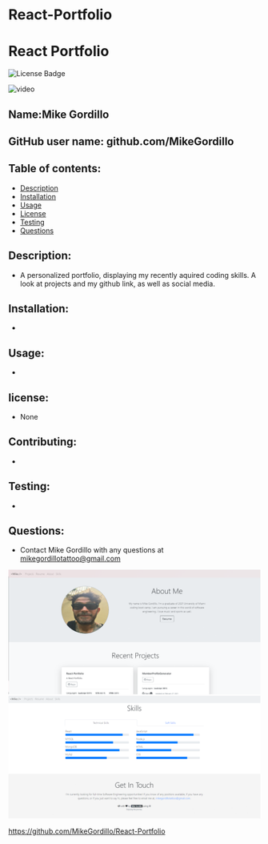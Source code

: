 # React-Portfolio

# React Portfolio
![License Badge](https://img.shields.io/static/v1?label=License&message=None&color=blue)

![video](./src/assets/img/portfolio.gif)

        
## Name:Mike Gordillo
## GitHub user name: github.com/MikeGordillo

## Table of contents:  
* [Description](#description)
* [Installation](#Installation)
* [Usage](#usage)
* [License](#license)
* [Testing](#testing)
* [Questions](#questions)
        
## Description:
* A personalized portfolio, displaying my recently aquired coding skills. A look at projects and my github link, as well as social media.
## Installation:
* 
## Usage:
* 
## license:
* None
        
## Contributing:
* 
## Testing:
* 
## Questions:
* Contact Mike Gordillo with any questions at mikegordillotattoo@gmail.com

![screenshot](./src/assets/img/portfolio2.png)
![screenshot](./src/assets/img/porfolio3.png)


https://github.com/MikeGordillo/React-Portfolio

